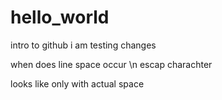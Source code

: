 # hello_world
intro to github
i am testing changes 

when does line space occur \n
escap charachter 

looks like only with actual space 
